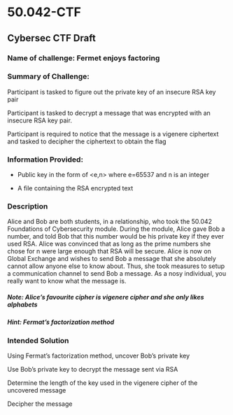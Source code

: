 # 50.042-CTF
## Cybersec CTF Draft 

### Name of challenge: Fermet enjoys factoring 

### Summary of Challenge:  

Participant is tasked to figure out the private key of an insecure RSA key pair 

Participant is tasked to decrypt a message that was encrypted with an insecure RSA key pair. 

Participant is required to notice that the message is a vigenere ciphertext and tasked to decipher the ciphertext to obtain the flag 

### Information Provided: 

- Public key in the form of <e,n> where e=65537 and n is an integer 

- A file containing the RSA encrypted text 

### Description 

Alice and Bob are both students, in a relationship, who took the 50.042 Foundations of Cybersecurity module. During the module, Alice gave Bob a number, and told Bob that this number would be his private key if they ever used RSA. Alice was convinced that as long as the prime numbers she chose for 
n were large enough that RSA will be secure. Alice is now on Global Exchange and wishes to send Bob a message that she absolutely cannot allow anyone else to know about. Thus, she took measures to setup a communication channel to send Bob a message. As a nosy individual, you really want to know what the message is. 

##### Note: Alice’s favourite cipher is vigenere cipher and she only likes alphabets 

##### Hint: Fermat’s factorization method 

### Intended Solution 

Using Fermat’s factorization method, uncover Bob’s private key 

Use Bob’s private key to decrypt the message sent via RSA  

Determine the length of the key used in the vigenere cipher of the uncovered message 

Decipher the message 
